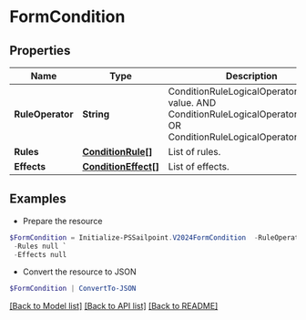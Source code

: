 # FormCondition
## Properties

Name | Type | Description | Notes
------------ | ------------- | ------------- | -------------
**RuleOperator** | **String** | ConditionRuleLogicalOperatorType value. AND ConditionRuleLogicalOperatorTypeAnd OR ConditionRuleLogicalOperatorTypeOr | [optional] 
**Rules** | [**ConditionRule[]**](ConditionRule.md) | List of rules. | [optional] 
**Effects** | [**ConditionEffect[]**](ConditionEffect.md) | List of effects. | [optional] 

## Examples

- Prepare the resource
```powershell
$FormCondition = Initialize-PSSailpoint.V2024FormCondition  -RuleOperator AND `
 -Rules null `
 -Effects null
```

- Convert the resource to JSON
```powershell
$FormCondition | ConvertTo-JSON
```

[[Back to Model list]](../README.md#documentation-for-models) [[Back to API list]](../README.md#documentation-for-api-endpoints) [[Back to README]](../README.md)

